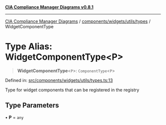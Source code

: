 [**CIA Compliance Manager Diagrams v0.8.1**](../../../../../README.md)

***

[CIA Compliance Manager Diagrams](../../../../../modules.md) / [components/widgets/utils/types](../README.md) / WidgetComponentType

# Type Alias: WidgetComponentType\<P\>

> **WidgetComponentType**\<`P`\>: `ComponentType`\<`P`\>

Defined in: [src/components/widgets/utils/types.ts:13](https://github.com/Hack23/cia-compliance-manager/blob/aea527f1006de96602c10bb201453301cffe7b07/src/components/widgets/utils/types.ts#L13)

Type for widget components that can be registered in the registry

## Type Parameters

• **P** = `any`
